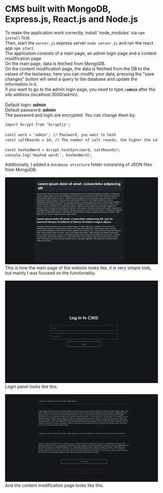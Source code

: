 # CMS built with MongoDB, Express.js, React.js and Node.js
To make the application work correctly, install 'node_modules' via `npm install` first.<br>
Then, start the `server.js` express server `node server.js` and run the react app `npm start`.<br>
The application consists of a main page, an admin login page and a content modification page <br>
On the main page, data is fetched from MongoDB.<br>
On the content modification page, the data is fetched from the DB to the values ​​of the textareas, here you can modify your data, pressing the "save changes" button will send a query to the database and update the information in it.<br>
if you want to go to the admin login page, you need to type <i><b>`/admin`</b></i> after the site address (localhost:3000/admin).<br><br>
Default login: <i><b>admin</b></i><br>
Default password: <i><b>admin</b></i><br>
The password and login are encrypted. You can change them by:<br>

```diff
import bcrypt from 'bcryptjs';

const word = 'admin'; // Password, you want to hash
const saltRounds = 10; // The number of salt rounds, the higher the value, the harder it is to crack the hash

const hashedWord = bcrypt.hashSync(word, saltRounds);
console.log('Hashed word:', hashedWord);
```

Additionally, I added a `database structure` folder consisting of JSON files from MongoDB.
<br><br>
![Alt text](/screenshots/screenshot.png?raw=true)
This is how the main page of the website looks like, it is very simple look, but mainly I was focused on the functionality. <br><br>
![Alt text](/screenshots/screenshot2.png?raw=true)
Login panel looks like this.<br><br>
![Alt text](/screenshots/screenshot3.png?raw=true)
And the content modification page looks like this.

